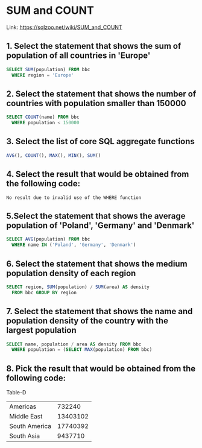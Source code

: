 # SUM and COUNT

Link: https://sqlzoo.net/wiki/SUM_and_COUNT


## 1. Select the statement that shows the sum of population of all countries in 'Europe'

```sql
SELECT SUM(population) FROM bbc
  WHERE region = 'Europe'
```

## 2. Select the statement that shows the number of countries with population smaller than 150000

```sql
SELECT COUNT(name) FROM bbc
  WHERE population < 150000
```


## 3. Select the list of core SQL aggregate functions

```sql
AVG(), COUNT(), MAX(), MIN(), SUM()
```

## 4. Select the result that would be obtained from the following code:

```
No result due to invalid use of the WHERE function
```

## 5.Select the statement that shows the average population of 'Poland', 'Germany' and 'Denmark'

```sql
SELECT AVG(population) FROM bbc
  WHERE name IN ('Poland', 'Germany', 'Denmark')
```

## 6. Select the statement that shows the medium population density of each region

```sql
SELECT region, SUM(population) / SUM(area) AS density
  FROM bbc GROUP BY region
```

## 7. Select the statement that shows the name and population density of the country with the largest population

```sql
SELECT name, population / area AS density FROM bbc
  WHERE population = (SELECT MAX(population) FROM bbc)
```

## 8. Pick the result that would be obtained from the following code:

Table-D

| | |
|-|-|
| Americas	| 732240 |
| Middle East	| 13403102 |
| South America	| 17740392 |
| South Asia	| 9437710 |

